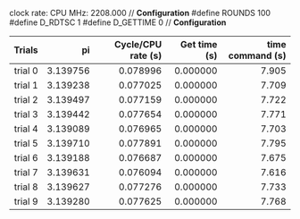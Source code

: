 clock rate:
CPU MHz:             2208.000
// **Configuration**
#define ROUNDS 100
#define D_RDTSC 1
#define D_GETTIME 0
// **Configuration**

| Trials | pi | Cycle/CPU rate (s) | Get time (s) | time command (s) |
|-:|-:|-:|-:|-:|
| trial 0 |  3.139756 | 0.078996 | 0.000000 | 7.905 |
| trial 1 |  3.139238 | 0.077025 | 0.000000 | 7.709 |
| trial 2 |  3.139497 | 0.077159 | 0.000000 | 7.722 |
| trial 3 |  3.139442 | 0.077654 | 0.000000 | 7.771 |
| trial 4 |  3.139089 | 0.076965 | 0.000000 | 7.703 |
| trial 5 |  3.139710 | 0.077891 | 0.000000 | 7.795 |
| trial 6 |  3.139188 | 0.076687 | 0.000000 | 7.675 |
| trial 7 |  3.139631 | 0.076094 | 0.000000 | 7.616 |
| trial 8 |  3.139627 | 0.077276 | 0.000000 | 7.733 |
| trial 9 |  3.139280 | 0.077625 | 0.000000 | 7.768 |
